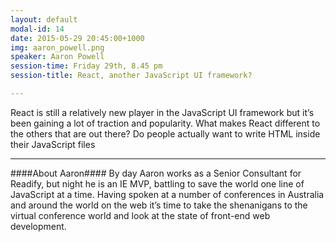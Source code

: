 ```yaml
---
layout: default
modal-id: 14
date: 2015-05-29 20:45:00+1000
img: aaron_powell.png
speaker: Aaron Powell
session-time: Friday 29th, 8.45 pm
session-title: React, another JavaScript UI framework?

---
```

React is still a relatively new player in the JavaScript UI framework but it’s been gaining a lot of traction and popularity. What makes React different to the others that are out there? Do people actually want to write HTML inside their JavaScript files

<hr />
####About Aaron####
By day Aaron works as a Senior Consultant for Readify, but night he is an IE MVP, battling to save the world one line of JavaScript at a time. Having spoken at a number of conferences in Australia and around the world on the web it’s time to take the shenanigans to the virtual conference world and look at the state of front-end web development.